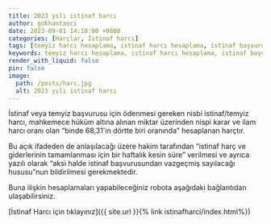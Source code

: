 ```yaml
---
title: 2023 yılı istinaf harcı
author: gokhantasci
date: 2023-09-01 14:10:00 +0800
categories: [Harçlar, İstinaf harcı]
tags: [temyiz harcı hesaplama, istinaf harcı hesaplama, istinaf başvuru harcı hesaplama, temyiz başvuru harcı hesaplama, cismani zarar harç hesaplama, istinaf harcı hesaplama programı, temyiz harcı hesaplama programı, temyiz harci hesaplama, istinaf başvuru harcı, temyiz başvuru harcı]
keywords: temyiz harcı hesaplama, istinaf harcı hesaplama, istinaf başvuru harcı hesaplama, temyiz başvuru harcı hesaplama, cismani zarar harç hesaplama, istinaf harcı hesaplama programı, temyiz harcı hesaplama programı, temyiz harci hesaplama, istinaf başvuru harcı, temyiz başvuru harcı
render_with_liquid: false
pin: false
image:
  path: /posts/harc.jpg
  alt: 2023 yılı istinaf harcı
---
```


İstinaf veya temyiz başvurusu için ödenmesi gereken nisbi istinaf/temyiz harcı, mahkemece hüküm altına alınan miktar üzerinden nispi karar ve ilam harcı oranı olan “binde 68,31'in dörtte biri oranında” hesaplanan harçtır.

Bu açık ifadeden de anlaşılacağı üzere hakim tarafından “istinaf harç ve giderlerinin tamamlanması için bir haftalık kesin süre” verilmesi ve ayrıca yazılı olarak “aksi halde istinaf başvurusundan vazgeçmiş sayılacağı hususu”nun bildirilmesi gerekmektedir.

Buna ilişkin hesaplamaları yapabileceğiniz robota aşağıdaki bağlantıdan ulaşabilirsiniz.


[İstinaf Harcı için tıklayınız]({{ site.url }}{% link istinafharci/index.html%})